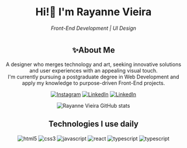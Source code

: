 <div align="center" >
<h1>Hi!👋 I'm Rayanne Vieira</h1>

*Front-End Development | UI Design*  
#

<h2>✨About Me</h2>

<p>A designer who merges technology and art, seeking innovative solutions and user experiences with an appealing visual touch.<br>
I'm currently pursuing a postgraduate degree in Web Development and apply my knowledge to purpose-driven Front-End projects.</p>

[![Instagram](https://img.shields.io/badge/Instagram-E4405F?style=for-the-badge&logo=instagram&logoColor=white)](https://www.instagram.com/rayylopes/)
[![LinkedIn](https://img.shields.io/badge/LinkedIn-0077B5?style=for-the-badge&logo=linkedin&logoColor=white)](https://www.instagram.com/rayylopes/)
[![LinkedIn](https://img.shields.io/badge/Gmail-D14836?style=for-the-badge&logo=gmail&logoColor=white)](rayannelopesv@gmail.com)

![Rayanne Vieira GitHub stats](https://github-readme-stats.vercel.app/api?username=Rayy-Main&show_icons=true&theme=radical)

## Technologies I use daily
<div>
<img align="center" alt="html5" src="https://img.shields.io/badge/HTML5-E34F26?style=for-the-badge&logo=html5&logoColor=white">
<img align="center" alt="css3" src="https://img.shields.io/badge/CSS3-1572B6?style=for-the-badge&logo=css3&logoColor=white">
<img align="center" alt="javascript" src="https://img.shields.io/badge/JavaScript-F7DF1E?style=for-the-badge&logo=javascript&logoColor=black">
<img align="center" alt="react" src="https://img.shields.io/badge/React-20232A?style=for-the-badge&logo=react&logoColor=61DAFB">
<img align="center" alt="typescript" src="https://img.shields.io/badge/TypeScript-007ACC?style=for-the-badge&logo=typescript&logoColor=white">
<img align="center" alt="typescript" src="https://img.shields.io/badge/Node.js-43853D?style=for-the-badge&logo=node.js&logoColor=white">
</div>
</div>
